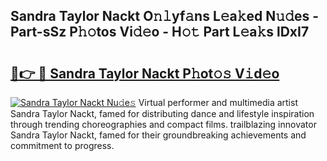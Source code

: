 ## Sandra Taylor Nackt O𝚗𝚕yf𝚊ns L𝚎a𝚔ed N𝚞𝚍es - Part-sSz P𝚑𝚘tos Vi𝚍𝚎o - H𝚘𝚝 Part L𝚎a𝚔s lDxI7

# <h2><a href="http://kf00cpg.oniu.top/?m=Sandra+Taylor+Nackt">🔗👉 🔴 Sandra Taylor Nackt P𝚑ot𝚘𝚜 V𝚒d𝚎o</a></h2>

[![Sandra Taylor Nackt Nu𝚍e𝚜](https://i.imgur.com/0qMVB7G.gif)](http://kf00cpg.oniu.top/?m=Sandra+Taylor+Nackt)
Virtual performer and multimedia artist Sandra Taylor Nackt, famed for distributing dance and lifestyle inspiration through trending choreographies and compact films. trailblazing innovator Sandra Taylor Nackt, famed for their groundbreaking achievements and commitment to progress.  
